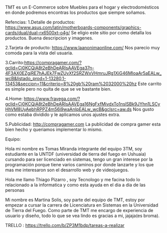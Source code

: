 TMT es un E-Commerce sobre Muebles para el hogar y electrodomésticos en donde podremos encontras los productos que siempre soñamos.

Refencias: 1.Detalle de productos: https://www.asus.com/latin/motherboards-components/graphics-cards/dual/dual-rx6500xt-o4g/ Se eligio este sitio por como detalla los productos. Buena descripcion y imagenes.

2.Tarjeta de producto: https://www.laanonimaonline.com/ Nos parecio muy comoda para la vista del usuaria.

3.Carrito:https://compragamer.com/?gclid=Cj0KCQiA8t2eBhDeARIsAAVEga37n-4F3AX0EZgjRE7hAJEk7FwZUvXf2SRZWxVHmruJRg1XiG46MIoaAr5aEALw_wcB&listado_prod=1-13280,1-13453&seccion=11&criterio=8%20gb%20ram%2032000%20hz Este carrito es simple pero no quita de que se ve bastante bien.

4.Home: https://www.fravega.com/?gclid=Cj0KCQiA8t2eBhDeARIsAAVEga16NgFxfMivdxTo1nslSBk9JYhn1LSCyHhVM8UyAebhRPPZ4m56i9waAnIpEALw_wcB&gclsrc=aw.ds Nos gusto como estaba dividido y le aplicamos unos ajustes extra.

5.Publicidad: http://compragamer.com La publicidad de compra gamer esta bien hecho y queriamos implementar lo mismo.

Equipo:

Hola mi nombre es Tomas Miranda integrante del equipo 3TM, soy estudiante en la UNTDF (universidad de tierra del fuego en Ushuaia) cursando para ser licenciado en sistemas, tengo un gran interese por la programación porque tiene varios caminos por donde lanzarte y los que mas me interesaron son el desarrollo web y de videojuegos.

Hola me llamo Thiago Pizarro , soy Tecnologo y me facina todo lo relacionado a la informatica y como esta ayuda en el dia a dia de las personas

Mi nombre es Martina Solis, soy parte del equipo de TMT, estoy por empezar a cursar la carrera de Licenciatura en Sistemas en la Universidad de Tierra del Fuego. Como parte de TMT me encargo de experiencia de usuario y diseño, todo lo que se vea lindo es gracias a mi, jajaja(es broma).


TRELLO : https://trello.com/b/ZP3M1bdp/tareas-a-realizar
